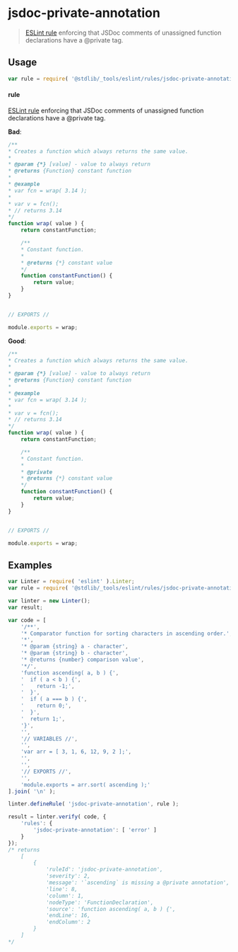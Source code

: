 <!--

@license Apache-2.0

Copyright (c) 2018 The Stdlib Authors.

Licensed under the Apache License, Version 2.0 (the "License");
you may not use this file except in compliance with the License.
You may obtain a copy of the License at

   http://www.apache.org/licenses/LICENSE-2.0

Unless required by applicable law or agreed to in writing, software
distributed under the License is distributed on an "AS IS" BASIS,
WITHOUT WARRANTIES OR CONDITIONS OF ANY KIND, either express or implied.
See the License for the specific language governing permissions and
limitations under the License.

-->

# jsdoc-private-annotation

> [ESLint rule][eslint-rules] enforcing that JSDoc comments of unassigned function declarations have a @private tag.

<section class="intro">

</section>

<!-- /.intro -->

<section class="usage">

## Usage

```javascript
var rule = require( '@stdlib/_tools/eslint/rules/jsdoc-private-annotation' );
```

#### rule

[ESLint rule][eslint-rules] enforcing that JSDoc comments of unassigned function declarations have a @private tag.

**Bad**:

<!-- eslint-disable stdlib/jsdoc-private-annotation -->

```javascript
/**
* Creates a function which always returns the same value.
*
* @param {*} [value] - value to always return
* @returns {Function} constant function
*
* @example
* var fcn = wrap( 3.14 );
*
* var v = fcn();
* // returns 3.14
*/
function wrap( value ) {
    return constantFunction;

    /**
    * Constant function.
    *
    * @returns {*} constant value
    */
    function constantFunction() {
        return value;
    }
}


// EXPORTS //

module.exports = wrap;
```

**Good**:

``` javascript 
/**
* Creates a function which always returns the same value.
*
* @param {*} [value] - value to always return
* @returns {Function} constant function
*
* @example
* var fcn = wrap( 3.14 );
*
* var v = fcn();
* // returns 3.14
*/
function wrap( value ) {
    return constantFunction;

    /**
    * Constant function.
    *
    * @private
    * @returns {*} constant value
    */
    function constantFunction() {
        return value;
    }
}


// EXPORTS //

module.exports = wrap;
```

</section>

<!-- /.usage -->

<section class="examples">

## Examples

<!-- eslint no-undef: "error" -->

```javascript
var Linter = require( 'eslint' ).Linter;
var rule = require( '@stdlib/_tools/eslint/rules/jsdoc-private-annotation' );

var linter = new Linter();
var result;

var code = [
    '/**',
    '* Comparator function for sorting characters in ascending order.',
    '*',
    '* @param {string} a - character',
    '* @param {string} b - character',
    '* @returns {number} comparison value',
    '*/',
    'function ascending( a, b ) {',
    '  if ( a < b ) {',
    '    return -1;',
    '  }',
    '  if ( a === b ) {',
    '    return 0;',
    '  }',
    '  return 1;',
    '}',
    '',
    '// VARIABLES //',
    '',
    'var arr = [ 3, 1, 6, 12, 9, 2 ];',
    '',
    '',
    '// EXPORTS //',
    '',
    'module.exports = arr.sort( ascending );'
].join( '\n' );

linter.defineRule( 'jsdoc-private-annotation', rule );

result = linter.verify( code, {
    'rules': {
        'jsdoc-private-annotation': [ 'error' ]
    }
});
/* returns
    [
        {
            'ruleId': 'jsdoc-private-annotation',
            'severity': 2,
            'message': '`ascending` is missing a @private annotation',
            'line': 8,
            'column': 1,
            'nodeType': 'FunctionDeclaration',
            'source': 'function ascending( a, b ) {',
            'endLine': 16,
            'endColumn': 2
        }
    ]
*/
```

</section>

<!-- /.examples -->

<section class="links">

[eslint-rules]: https://eslint.org/docs/developer-guide/working-with-rules

</section>

<!-- /.links -->
